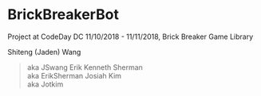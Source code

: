 # BrickBreakerBot

Project at CodeDay DC 11/10/2018 - 11/11/2018, Brick Breaker Game Library

Shiteng (Jaden) Wang  
>aka JSwang
Erik Kenneth Sherman  
>aka ErikSherman
Josiah Kim            
>aka Jotkim
